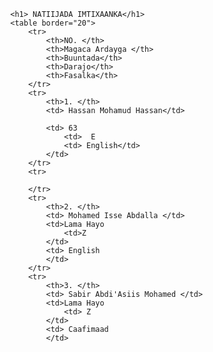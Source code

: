 

<html>
    <title> Natiijo</title>
    <head>
        <link rel="stylesheet" href="english.css"/>
        <body>  
        
            <h1> NATIIJADA IMTIXAANKA</h1>
            <table border="20">
                <tr>
                    <th>NO. </th>
                    <th>Magaca Ardayga </th>
                    <th>Buuntada</th>
                    <th>Darajo</th>
                    <th>Fasalka</th>
                </tr>
                <tr>
                    <th>1. </th>
                    <td> Hassan Mohamud Hassan</td>
                   
                    <td> 63
                        <td>  E
                        <td> English</td>
                    </td>
                </tr>
                <tr>
                    
                </tr>
                <tr>
                    <th>2. </th>
                    <td> Mohamed Isse Abdalla </td>
                    <td>Lama Hayo  
                        <td>Z
                    </td> 
                    <td> English
                    </td>
                </tr>
                <tr>
                    <th>3. </th>
                    <td> Sabir Abdi'Asiis Mohamed </td>
                    <td>Lama Hayo 
                        <td> Z
                    </td>
                    <td> Caafimaad
                    </td>
               
 
